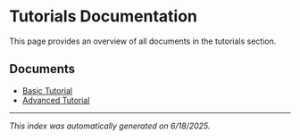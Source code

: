 # Tutorials Documentation

This page provides an overview of all documents in the tutorials section.

## Documents

- [Basic Tutorial](basic-tutorial.html)
- [Advanced Tutorial](advanced-tutorial.html)

---

*This index was automatically generated on 6/18/2025.*
